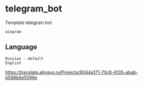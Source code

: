 # telegram_bot
Template telegram bot

    aiogram


## Language
    Russian - default
    English
https://translate.alingvo.ru/Projects/9044e171-70c8-4135-abab-b588b6e5599e
